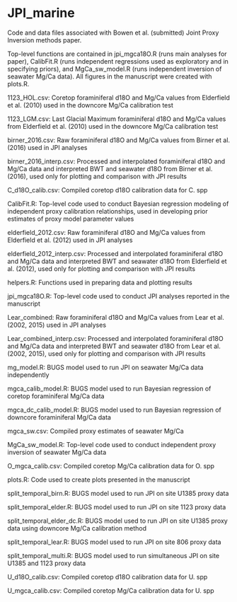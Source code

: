 # JPI_marine

Code and data files associated with Bowen et al. (submitted) Joint Proxy Inversion methods paper.

Top-level functions are contained in jpi_mgca18O.R (runs main analyses for paper), CalibFit.R (runs independent regressions used as exploratory and in specifying priors), and MgCa_sw_model.R (runs independent inversion of seawater Mg/Ca data). All figures in the manuscript were created with plots.R.

1123_HOL.csv: Coretop foraminiferal d18O and Mg/Ca values from Elderfield et al. (2010) used in the downcore Mg/Ca calibration test

1123_LGM.csv: Last Glacial Maximum foraminiferal d18O and Mg/Ca values from Elderfield et al. (2010) used in the downcore Mg/Ca calibration test

birner_2016.csv: Raw foraminiferal d18O and Mg/Ca values from Birner et al. (2016) used in JPI analyses

birner_2016_interp.csv: Processed and interpolated foraminiferal d18O and Mg/Ca data and interpreted BWT and seawater d18O from Birner et al. (2016), used only for plotting and comparison with JPI results

C_d18O_calib.csv: Compiled coretop d18O calibration data for C. spp

CalibFit.R: Top-level code used to conduct Bayesian regression modeling of independent proxy calibration relationships, used in developing prior estimates of proxy model parameter values

elderfield_2012.csv: Raw foraminiferal d18O and Mg/Ca values from Elderfield et al. (2012) used in JPI analyses

elderfield_2012_interp.csv: Processed and interpolated foraminiferal d18O and Mg/Ca data and interpreted BWT and seawater d18O from Elderfield et al. (2012), used only for plotting and comparison with JPI results

helpers.R: Functions used in preparing data and plotting results

jpi_mgca18O.R: Top-level code used to conduct JPI analyses reported in the manuscript

Lear_combined: Raw foraminiferal d18O and Mg/Ca values from Lear et al. (2002, 2015) used in JPI analyses

Lear_combined_interp.csv: Processed and interpolated foraminiferal d18O and Mg/Ca data and interpreted BWT and seawater d18O from Lear et al. (2002, 2015), used only for plotting and comparison with JPI results

mg_model.R: BUGS model used to run JPI on seawater Mg/Ca data independently

mgca_calib_model.R: BUGS model used to run Bayesian regression of coretop foraminiferal Mg/Ca data

mgca_dc_calib_model.R: BUGS model used to run Bayesian regression of downcore foraminiferal Mg/Ca data

mgca_sw.csv: Compiled proxy estimates of seawater Mg/Ca

MgCa_sw_model.R: Top-level code used to conduct independent proxy inversion of seawater Mg/Ca data

O_mgca_calib.csv: Compiled coretop Mg/Ca calibration data for O. spp

plots.R: Code used to create plots presented in the manuscript

split_temporal_birn.R: BUGS model used to run JPI on site U1385 proxy data

split_temporal_elder.R: BUGS model used to run JPI on site 1123 proxy data

split_temporal_elder_dc.R: BUGS model used to run JPI on site U1385 proxy data using downcore Mg/Ca calibration method

split_temporal_lear.R: BUGS model used to run JPI on site 806 proxy data

split_temporal_multi.R: BUGS model used to run simultaneous JPI on site U1385 and 1123 proxy data

U_d18O_calib.csv: Compiled coretop d18O calibration data for U. spp

U_mgca_calib.csv: Compiled coretop Mg/Ca calibration data for U. spp
